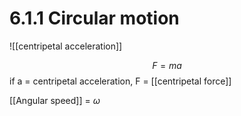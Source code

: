 # 6.1.1 Circular motion

![[centripetal acceleration]]

$$ F = ma$$
if a = centripetal acceleration,
F = [[centripetal force]]

[[Angular speed]] = $\omega$